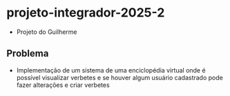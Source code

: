 # projeto-integrador-2025-2
- Projeto do Guilherme

## Problema
- Implementação de um sistema de uma enciclopédia virtual onde é possível visualizar verbetes e se houver algum usuário cadastrado pode fazer alterações e criar verbetes